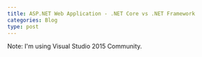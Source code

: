 ```yaml
---
title: ASP.NET Web Application - .NET Core vs .NET Framework
categories: Blog
type: post
---
```


Note: I'm using Visual Studio 2015 Community.

